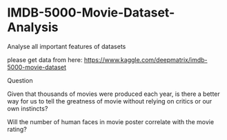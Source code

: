 # IMDB-5000-Movie-Dataset-Analysis
Analyse all important features of datasets

please get data from here: https://www.kaggle.com/deepmatrix/imdb-5000-movie-dataset

Question

Given that thousands of movies were produced each year, is there a better way for us to tell the greatness of movie without relying on critics or our own instincts?

Will the number of human faces in movie poster correlate with the movie rating?
